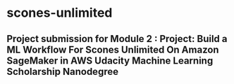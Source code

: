# scones-unlimited

## Project submission for Module 2 : Project: Build a ML Workflow For Scones Unlimited On Amazon SageMaker in AWS Udacity Machine Learning Scholarship Nanodegree


